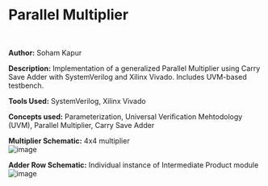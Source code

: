 # Parallel Multiplier
<br>

**Author:** Soham Kapur
<br>

**Description:** Implementation of a generalized Parallel Multiplier using Carry Save Adder with SystemVerilog and Xilinx Vivado. Includes UVM-based testbench.
<br>

**Tools Used:** SystemVerilog, Xilinx Vivado
<br>

**Concepts used:** Parameterization, Universal Verification Mehtodology (UVM), Parallel Multiplier, Carry Save Adder
<br>

**Multiplier Schematic:** 4x4 multiplier
<br>
![image](https://github.com/user-attachments/assets/b64028a8-f875-4ddb-a9af-f5702b26bf18)
<br>

**Adder Row Schematic:** Individual instance of Intermediate Product module
<br>
![image](https://github.com/user-attachments/assets/71dfe993-168c-44d8-8bf0-0bca8460cf78)

